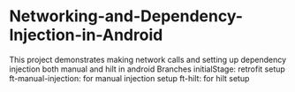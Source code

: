 # Networking-and-Dependency-Injection-in-Android
This project demonstrates making network calls and setting up dependency injection both manual and hilt in android
Branches
initialStage: retrofit setup
ft-manual-injection: for manual injection setup
ft-hilt: for hilt setup
